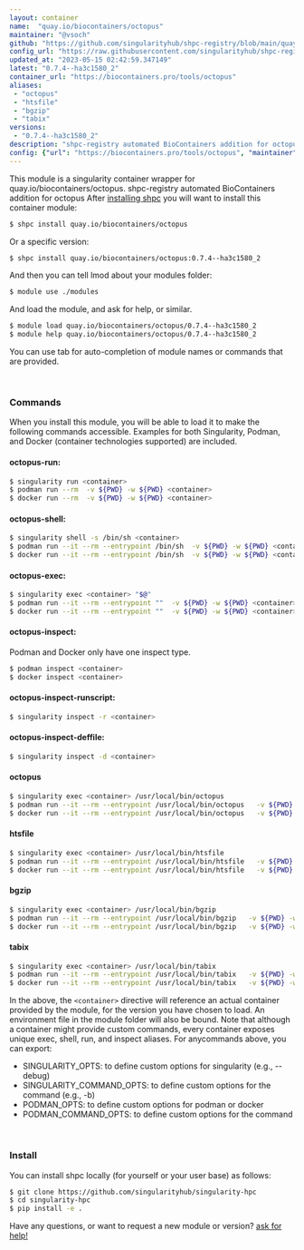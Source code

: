 ```yaml
---
layout: container
name:  "quay.io/biocontainers/octopus"
maintainer: "@vsoch"
github: "https://github.com/singularityhub/shpc-registry/blob/main/quay.io/biocontainers/octopus/container.yaml"
config_url: "https://raw.githubusercontent.com/singularityhub/shpc-registry/main/quay.io/biocontainers/octopus/container.yaml"
updated_at: "2023-05-15 02:42:59.347149"
latest: "0.7.4--ha3c1580_2"
container_url: "https://biocontainers.pro/tools/octopus"
aliases:
 - "octopus"
 - "htsfile"
 - "bgzip"
 - "tabix"
versions:
 - "0.7.4--ha3c1580_2"
description: "shpc-registry automated BioContainers addition for octopus"
config: {"url": "https://biocontainers.pro/tools/octopus", "maintainer": "@vsoch", "description": "shpc-registry automated BioContainers addition for octopus", "latest": {"0.7.4--ha3c1580_2": "sha256:342401712c1cb3f3e63fa01ab931a59bc1801ab75de95f1c2b3fb5b15d643db1"}, "tags": {"0.7.4--ha3c1580_2": "sha256:342401712c1cb3f3e63fa01ab931a59bc1801ab75de95f1c2b3fb5b15d643db1"}, "docker": "quay.io/biocontainers/octopus", "aliases": {"octopus": "/usr/local/bin/octopus", "htsfile": "/usr/local/bin/htsfile", "bgzip": "/usr/local/bin/bgzip", "tabix": "/usr/local/bin/tabix"}}
---
```


This module is a singularity container wrapper for quay.io/biocontainers/octopus.
shpc-registry automated BioContainers addition for octopus
After [installing shpc](#install) you will want to install this container module:


```bash
$ shpc install quay.io/biocontainers/octopus
```

Or a specific version:

```bash
$ shpc install quay.io/biocontainers/octopus:0.7.4--ha3c1580_2
```

And then you can tell lmod about your modules folder:

```bash
$ module use ./modules
```

And load the module, and ask for help, or similar.

```bash
$ module load quay.io/biocontainers/octopus/0.7.4--ha3c1580_2
$ module help quay.io/biocontainers/octopus/0.7.4--ha3c1580_2
```

You can use tab for auto-completion of module names or commands that are provided.

<br>

### Commands

When you install this module, you will be able to load it to make the following commands accessible.
Examples for both Singularity, Podman, and Docker (container technologies supported) are included.

#### octopus-run:

```bash
$ singularity run <container>
$ podman run --rm  -v ${PWD} -w ${PWD} <container>
$ docker run --rm  -v ${PWD} -w ${PWD} <container>
```

#### octopus-shell:

```bash
$ singularity shell -s /bin/sh <container>
$ podman run --it --rm --entrypoint /bin/sh  -v ${PWD} -w ${PWD} <container>
$ docker run --it --rm --entrypoint /bin/sh  -v ${PWD} -w ${PWD} <container>
```

#### octopus-exec:

```bash
$ singularity exec <container> "$@"
$ podman run --it --rm --entrypoint ""  -v ${PWD} -w ${PWD} <container> "$@"
$ docker run --it --rm --entrypoint ""  -v ${PWD} -w ${PWD} <container> "$@"
```

#### octopus-inspect:

Podman and Docker only have one inspect type.

```bash
$ podman inspect <container>
$ docker inspect <container>
```

#### octopus-inspect-runscript:

```bash
$ singularity inspect -r <container>
```

#### octopus-inspect-deffile:

```bash
$ singularity inspect -d <container>
```


#### octopus

```bash
$ singularity exec <container> /usr/local/bin/octopus
$ podman run --it --rm --entrypoint /usr/local/bin/octopus   -v ${PWD} -w ${PWD} <container> -c " $@"
$ docker run --it --rm --entrypoint /usr/local/bin/octopus   -v ${PWD} -w ${PWD} <container> -c " $@"
```


#### htsfile

```bash
$ singularity exec <container> /usr/local/bin/htsfile
$ podman run --it --rm --entrypoint /usr/local/bin/htsfile   -v ${PWD} -w ${PWD} <container> -c " $@"
$ docker run --it --rm --entrypoint /usr/local/bin/htsfile   -v ${PWD} -w ${PWD} <container> -c " $@"
```


#### bgzip

```bash
$ singularity exec <container> /usr/local/bin/bgzip
$ podman run --it --rm --entrypoint /usr/local/bin/bgzip   -v ${PWD} -w ${PWD} <container> -c " $@"
$ docker run --it --rm --entrypoint /usr/local/bin/bgzip   -v ${PWD} -w ${PWD} <container> -c " $@"
```


#### tabix

```bash
$ singularity exec <container> /usr/local/bin/tabix
$ podman run --it --rm --entrypoint /usr/local/bin/tabix   -v ${PWD} -w ${PWD} <container> -c " $@"
$ docker run --it --rm --entrypoint /usr/local/bin/tabix   -v ${PWD} -w ${PWD} <container> -c " $@"
```



In the above, the `<container>` directive will reference an actual container provided
by the module, for the version you have chosen to load. An environment file in the
module folder will also be bound. Note that although a container
might provide custom commands, every container exposes unique exec, shell, run, and
inspect aliases. For anycommands above, you can export:

 - SINGULARITY_OPTS: to define custom options for singularity (e.g., --debug)
 - SINGULARITY_COMMAND_OPTS: to define custom options for the command (e.g., -b)
 - PODMAN_OPTS: to define custom options for podman or docker
 - PODMAN_COMMAND_OPTS: to define custom options for the command

<br>

### Install

You can install shpc locally (for yourself or your user base) as follows:

```bash
$ git clone https://github.com/singularityhub/singularity-hpc
$ cd singularity-hpc
$ pip install -e .
```

Have any questions, or want to request a new module or version? [ask for help!](https://github.com/singularityhub/singularity-hpc/issues)